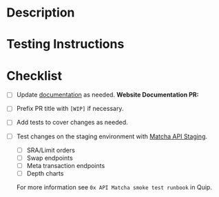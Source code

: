 <!---
The PR title should follow [conventional commits](https://www.conventionalcommits.org/)
The title will be used to generate the [changelog](/CHANGELOG.md) and release notes, so be descriptive.
You can use prefixes other than fix: and feat: if you think your change should not go in the [changelog](/CHANGELOG.md).
When a new version is released, the API will automatically be deployed to all environments (once a week).
-->

# Description

<!--- Describe your changes in detail -->

# Testing Instructions

<!--- Please describe how reviewers can test your changes -->

# Checklist

<!--- The following points should be used to indicate the progress of your PR.  Put an `x` in all the boxes that apply right now, and come back over time and check them off as you make progress.  If you're unsure about any of these, don't hesitate to ask. We're here to help! -->

-   [ ] Update [documentation](https://github.com/0xProject/website/blob/development/mdx/api/index.mdx) as needed. **Website Documentation PR:**
-   [ ] Prefix PR title with `[WIP]` if necessary.
-   [ ] Add tests to cover changes as needed.
-   [ ] Test changes on the staging environment with [Matcha API Staging](https://api-staging.matcha.xyz).

    -   [ ] SRA/Limit orders
    -   [ ] Swap endpoints
    -   [ ] Meta transaction endpoints
    -   [ ] Depth charts

    For more information see `0x API Matcha smoke test runbook` in Quip.
